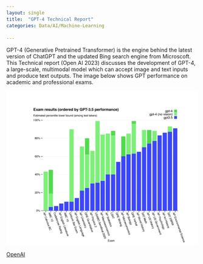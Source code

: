 ```yaml
---
layout: single
title:  "GPT-4 Technical Report"
categories: Data/AI/Machine-Learning

---
```

GPT-4 (Generative Pretrained Transformer) is the engine behind the latest version of ChatGPT and the updated Bing search engine from Microscoft. This Technical report (Open AI 2023) discusses the development of GPT-4, a large-scale, multimodal model which can accept image and text inputs and produce text outputs. The image below shows GPT performance on academic and professional exams.  

![GPT Performance On Academic And Professional Exams](assets/images/GPT-Performance-Tests-Exams.jpg)

[OpenAI](https://cdn.openai.com/papers/gpt-4.pdf)